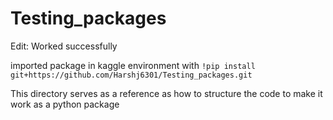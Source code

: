 # Testing_packages
Edit: Worked successfully

imported package in kaggle environment with `!pip install git+https://github.com/Harshj6301/Testing_packages.git`

This directory serves as a reference as how to structure the code to make it work as a python package
